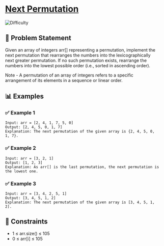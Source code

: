 # [Next Permutation](https://www.geeksforgeeks.org/batch/gfg-160-problems/track/arrays-gfg-160/problem/next-permutation5226)

![Difficulty](https://img.shields.io/badge/Difficulty-Medium-orange.svg)

## 📝 Problem Statement

Given an array of integers arr[] representing a permutation, implement the next permutation that rearranges the numbers into the lexicographically next greater permutation. If no such permutation exists, rearrange the numbers into the lowest possible order (i.e., sorted in ascending order). 

Note - A permutation of an array of integers refers to a specific arrangement of its elements in a sequence or linear order.

## 📊 Examples

### ✅ Example 1

```
Input: arr = [2, 4, 1, 7, 5, 0]
Output: [2, 4, 5, 0, 1, 7]
Explanation: The next permutation of the given array is {2, 4, 5, 0, 1, 7}.
```

### ✅ Example 2

```
Input: arr = [3, 2, 1]
Output: [1, 2, 3]
Explanation: As arr[] is the last permutation, the next permutation is the lowest one.
```

### ✅ Example 3

```
Input: arr = [3, 4, 2, 5, 1]
Output: [3, 4, 5, 1, 2]
Explanation: The next permutation of the given array is [3, 4, 5, 1, 2].
```

## 📌 Constraints

- 1 ≤ arr.size() ≤ 105  
- 0 ≤ arr[i] ≤ 105  